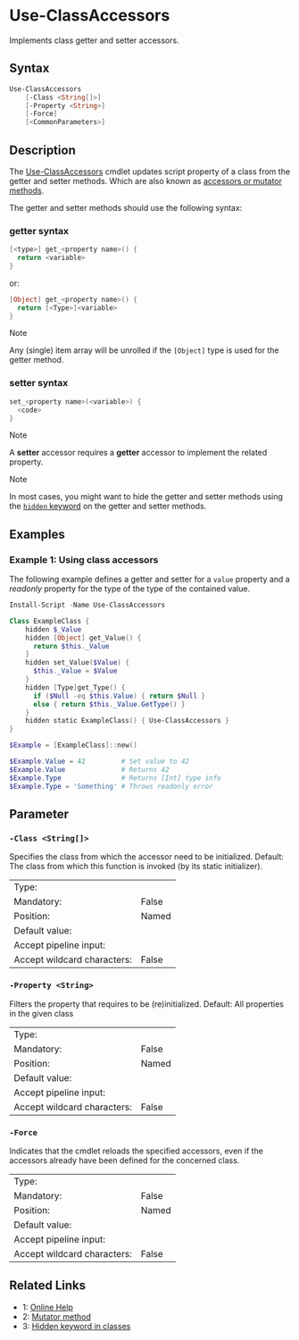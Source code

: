 <!-- markdownlint-disable MD033 -->
# Use-ClassAccessors

Implements class getter and setter accessors.

## Syntax

```PowerShell
Use-ClassAccessors
    [-Class <String[]>]
    [-Property <String>]
    [-Force]
    [<CommonParameters>]
```

## Description

The [Use-ClassAccessors][1] cmdlet updates script property of a class from the getter and setter methods.
Which are also known as [accessors or mutator methods][2].

The getter and setter methods should use the following syntax:

### getter syntax

```PowerShell
[<type>] get_<property name>() {
  return <variable>
}
```

or:

```PowerShell
[Object] get_<property name>() {
  return [<Type>]<variable>
}
```

> [!NOTE]
> Any (single) item array will be unrolled if the `[Object]` type is used for the getter method.

### setter syntax

```PowerShell
set_<property name>(<variable>) {
  <code>
}
```

> [!NOTE]
> A **setter** accessor requires a **getter** accessor to implement the related property.

> [!NOTE]
> In most cases, you might want to hide the getter and setter methods using the [`hidden` keyword][3]
> on the getter and setter methods.

## Examples

### Example 1: Using class accessors

The following example defines a getter and setter for a `value` property
and a _readonly_ property for the type of the type of the contained value.

```PowerShell
Install-Script -Name Use-ClassAccessors

Class ExampleClass {
    hidden $_Value
    hidden [Object] get_Value() {
      return $this._Value
    }
    hidden set_Value($Value) {
      $this._Value = $Value
    }
    hidden [Type]get_Type() {
      if ($Null -eq $this.Value) { return $Null }
      else { return $this._Value.GetType() }
    }
    hidden static ExampleClass() { Use-ClassAccessors }
}

$Example = [ExampleClass]::new()

$Example.Value = 42         # Set value to 42
$Example.Value              # Returns 42
$Example.Type               # Returns [Int] type info
$Example.Type = 'Something' # Throws readonly error
```

## Parameter

### <a id="-class">**`-Class <String[]>`**</a>

Specifies the class from which the accessor need to be initialized.
Default: The class from which this function is invoked (by its static initializer).

<table>
<tr><td>Type:</td><td></td></tr>
<tr><td>Mandatory:</td><td>False</td></tr>
<tr><td>Position:</td><td>Named</td></tr>
<tr><td>Default value:</td><td></td></tr>
<tr><td>Accept pipeline input:</td><td></td></tr>
<tr><td>Accept wildcard characters:</td><td>False</td></tr>
</table>

### <a id="-property">**`-Property <String>`**</a>

Filters the property that requires to be (re)initialized.
Default: All properties in the given class

<table>
<tr><td>Type:</td><td></td></tr>
<tr><td>Mandatory:</td><td>False</td></tr>
<tr><td>Position:</td><td>Named</td></tr>
<tr><td>Default value:</td><td></td></tr>
<tr><td>Accept pipeline input:</td><td></td></tr>
<tr><td>Accept wildcard characters:</td><td>False</td></tr>
</table>

### <a id="-force">**`-Force`**</a>

Indicates that the cmdlet reloads the specified accessors,
even if the accessors already have been defined for the concerned class.

<table>
<tr><td>Type:</td><td></td></tr>
<tr><td>Mandatory:</td><td>False</td></tr>
<tr><td>Position:</td><td>Named</td></tr>
<tr><td>Default value:</td><td></td></tr>
<tr><td>Accept pipeline input:</td><td></td></tr>
<tr><td>Accept wildcard characters:</td><td>False</td></tr>
</table>

## Related Links

* 1: [Online Help][1]
* 2: [Mutator method][2]
* 3: [Hidden keyword in classes][3]

[1]: https://github.com/iRon7/Use-ClassAccessors "Online Help"
[2]: https://en.wikipedia.org/wiki/Mutator_method "Mutator method"
[3]: https://learn.microsoft.com/powershell/module/microsoft.powershell.core/about/about_classes#hidden-keyword "Hidden keyword in classes"
